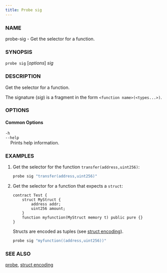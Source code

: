 ```yaml
---
title: Probe sig
---
```


### NAME

probe-sig - Get the selector for a function.

### SYNOPSIS

`probe sig` [*options*] _sig_

### DESCRIPTION

Get the selector for a function.

The signature (_sig_) is a fragment in the form `<function name>(<types...>)`.

### OPTIONS

#### Common Options

`-h`  
`--help`  
&nbsp;&nbsp;&nbsp;&nbsp;Prints help information.

### EXAMPLES

1. Get the selector for the function `transfer(address,uint256)`:

   ```sh
   probe sig "transfer(address,uint256)"
   ```

2. Get the selector for a function that expects a `struct`:

   ```solidity
   contract Test {
       struct MyStruct {
           address addr;
           uint256 amount;
       }
       function myfunction(MyStruct memory t) public pure {}
   }
   ```

   Structs are encoded as tuples (see [struct encoding](../../misc/struct-encoding)).

   ```sh
   probe sig "myfunction((address,uint256))"
   ```

### SEE ALSO

[probe](./probe.md), [struct encoding](../../misc/struct-encoding.md)
